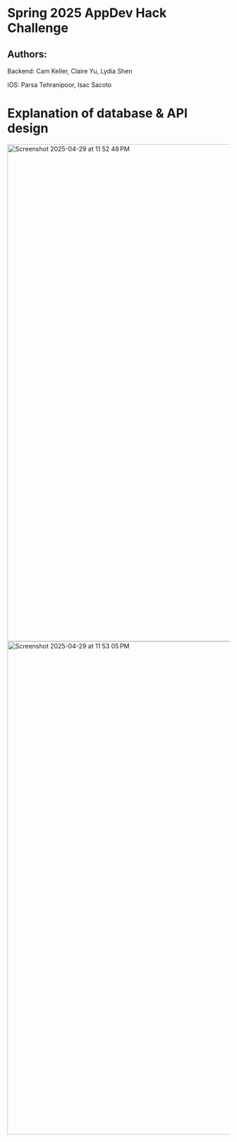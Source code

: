 # Spring 2025 AppDev Hack Challenge

## Authors:
Backend: Cam Keller, Claire Yu, Lydia Shen

iOS: Parsa Tehranipoor, Isac Sacoto

# Explanation of database & API design

<img width="1125" alt="Screenshot 2025-04-29 at 11 52 48 PM" src="https://github.com/user-attachments/assets/54e20856-096b-45ae-b4e9-18a6cb287e3f" />

<img width="1116" alt="Screenshot 2025-04-29 at 11 53 05 PM" src="https://github.com/user-attachments/assets/eed39566-ff5b-446c-a24c-96bb92df0c76" />


